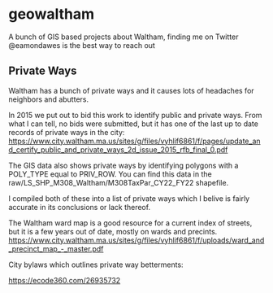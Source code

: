 # geowaltham
A bunch of GIS based projects about Waltham, finding me on Twitter @eamondawes is the best way to reach out

## Private Ways
Waltham has a bunch of private ways and it causes lots of headaches for neighbors and abutters. 

In 2015 we put out to bid this work to identify public and private ways. From what I can tell, no bids were submitted, but it has one of the last up to date records of private ways in the city:
https://www.city.waltham.ma.us/sites/g/files/vyhlif6861/f/pages/update_and_certify_public_and_private_ways_2d_issue_2015_rfb_final_0.pdf

The GIS data also shows private ways by identifying polygons with a POLY_TYPE equal to PRIV_ROW. You can find this data in the raw/LS_SHP_M308_Waltham/M308TaxPar_CY22_FY22 shapefile.

I compiled both of these into a list of private ways which I belive is fairly accurate in its conclusions or lack thereof.

The Waltham ward map is a good resource for a current index of streets, but it is a few years out of date, mostly on wards and precints.
https://www.city.waltham.ma.us/sites/g/files/vyhlif6861/f/uploads/ward_and_precinct_map_-_master.pdf

City bylaws which outlines private way betterments:

https://ecode360.com/26935732

